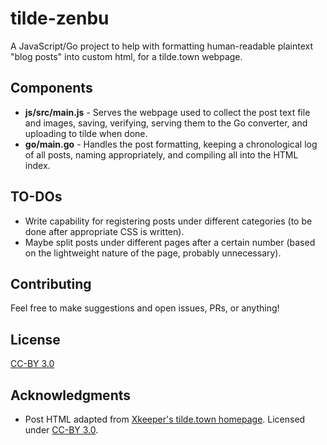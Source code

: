 # tilde-zenbu

A JavaScript/Go project to help with formatting human-readable plaintext "blog posts" into custom html, for a tilde.town webpage.

## Components

* **js/src/main.js** - Serves the webpage used to collect the post text file and images, saving, verifying, serving them to the Go converter, and uploading to tilde when done.
* **go/main.go** - Handles the post formatting, keeping a chronological log of all posts, naming appropriately, and compiling all into the HTML index.

## TO-DOs

* Write capability for registering posts under different categories (to be done after appropriate CSS is written).
* Maybe split posts under different pages after a certain number (based on the lightweight nature of the page, probably unnecessary).

## Contributing

Feel free to make suggestions and open issues, PRs, or anything!

## License

[CC-BY 3.0](https://creativecommons.org/licenses/by/3.0/us/)

## Acknowledgments

* Post HTML adapted from [Xkeeper's tilde.town homepage](https://tilde.town/~xkeeper/). Licensed under [CC-BY 3.0](https://creativecommons.org/licenses/by/3.0/us/).
